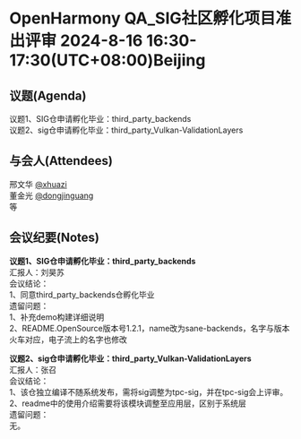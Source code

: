 # OpenHarmony QA_SIG社区孵化项目准出评审 2024-8-16 16:30-17:30(UTC+08:00)Beijing

## 议题(Agenda)

议题1、SIG仓申请孵化毕业：third_party_backends  
议题2、sig仓申请孵化毕业：third_party_Vulkan-ValidationLayers  

## 与会人(Attendees)

邢文华 [@xhuazi](https://gitee.com/xhuazi)  
董金光 [@dongjinguang](https://gitee.com/dongjinguang)  
等

## 会议纪要(Notes)

**议题1、SIG仓申请孵化毕业：third_party_backends**  
汇报人：刘昊苏  
会议结论：  
1、同意third_party_backends仓孵化毕业  
遗留问题：  
1、补充demo构建详细说明  
2、README.OpenSource版本号1.2.1，name改为sane-backends，名字与版本火车对应，电子流上的名字也修改  

**议题2、sig仓申请孵化毕业：third_party_Vulkan-ValidationLayers**  
汇报人：张召  
会议结论：  
1、该仓独立编译不随系统发布，需将sig调整为tpc-sig，并在tpc-sig会上评审。  
2、readme中的使用介绍需要将该模块调整至应用层，区别于系统层  
遗留问题：  
无。  
